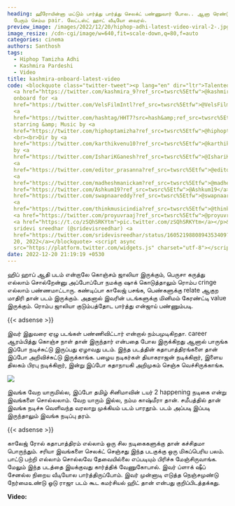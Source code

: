 ```yaml
---
heading: ஹீரோயின்னா மட்டும் பார்த்து பார்த்து செலக்ட் பண்ணுவார் போல.. ஆனா ரெண்டு
  பேரும் செம்ம pair. லேட்டஸ்ட் ஹாட் வீடியோ வைரல்.
preview_image: /images/2022/12/20/hiphop-adhi-latest-video-viral-2-.jpg
image_resize: /cdn-cgi/image/w=640,fit=scale-down,q=80,f=auto
categories: cinema
authors: Santhosh
tags:
  - Hiphop Tamizha Adhi
  - Kashmira Pardeshi
  - Video
title: kashmira-onboard-latest-video
code: <blockquote class="twitter-tweet"><p lang="en" dir="ltr">Talented actress
  <a href="https://twitter.com/kashmira_9?ref_src=twsrc%5Etfw">@kashmira_9</a>
  onboard for <a
  href="https://twitter.com/VelsFilmIntl?ref_src=twsrc%5Etfw">@VelsFilmIntl</a>&#39;s
  <a
  href="https://twitter.com/hashtag/HHT7?src=hash&amp;ref_src=twsrc%5Etfw">#HHT7</a>
  starring &amp; Music by <a
  href="https://twitter.com/hiphoptamizha?ref_src=twsrc%5Etfw">@hiphoptamizha</a>
  <br><br>Dir by <a
  href="https://twitter.com/karthikvenu10?ref_src=twsrc%5Etfw">@karthikvenu10</a><br>Prod
  by <a
  href="https://twitter.com/IshariKGanesh?ref_src=twsrc%5Etfw">@IshariKGanesh</a>
  <a
  href="https://twitter.com/editor_prasanna?ref_src=twsrc%5Etfw">@editor_prasanna</a>
  <a
  href="https://twitter.com/madheshmanickam?ref_src=twsrc%5Etfw">@madheshmanickam</a><a
  href="https://twitter.com/Ashkum19?ref_src=twsrc%5Etfw">@Ashkum19</a> <a
  href="https://twitter.com/swapnaareddy?ref_src=twsrc%5Etfw">@swapnaareddy</a>
  <a
  href="https://twitter.com/thinkmusicindia?ref_src=twsrc%5Etfw">@thinkmusicindia</a>
  <a href="https://twitter.com/proyuvraaj?ref_src=twsrc%5Etfw">@proyuvraaj</a>
  <a href="https://t.co/zSQhSRKYtm">pic.twitter.com/zSQhSRKYtm</a></p>&mdash;
  sridevi sreedhar (@sridevisreedhar) <a
  href="https://twitter.com/sridevisreedhar/status/1605219880894353409?ref_src=twsrc%5Etfw">December
  20, 2022</a></blockquote> <script async
  src="https://platform.twitter.com/widgets.js" charset="utf-8"></script>
date: 2022-12-20 21:19:19 +0530
---
```



ஹிப் ஹாப் ஆதி படம் என்றாலே கொஞ்சம் ஜாலியா இருக்கும், பெருசா கருத்து எல்லாம் சொல்றேன்னு அப்போப்போ நமக்கு ஷாக் கொடுத்தாலும் ரொம்ப cringe எல்லாம் பண்ணமாட்டாரு. கண்டிப்பா காலேஜ் பசங்க, பெண்களுக்கு relate ஆகுற மாதிரி தான் படம் இருக்கும். அதனால் இவரின் படங்களுக்கு மினிமம் கேரண்ட்டி value இருக்கும். ரொம்ப ஜாலியா குடும்பத்தோட பார்த்து என்ஜாய் பண்ணும்படி.

{{< adsense >}}

இவர் இதுவரை ஏழு படங்கள் பண்ணிவிட்டார் என்றால் நம்பமுடிகிறதா. career ஆரம்பித்து கொஞ்ச நாள் தான் இருந்தார் என்பதை போல இருக்கிறது ஆனால் பாருங்க இப்போ நடிச்சுட்டு இருப்பது ஏழாவது படம். இந்த படத்தின் கதாபாத்திரங்களை தான் இப்போ அறிவிச்சுட்டு இருக்காங்க. பழைய நடிகர்கள் தியாகராஜன் நடிக்கிறார், இளைய திலகம் பிரபு நடிக்கிறார், இன்று இப்போ கதாநாயகி அறிமுகம் செஞ்சு வெச்சிருக்காங்க.

![](/images/2022/12/20/hiphop-adhi-latest-video-viral-1-.jpg)



இவங்க வேற யாருமில்ல, இப்போ தமிழ் சினிமாவின் டயர் 2 happening நடிகை என்று இவங்களை சொல்லலாம். வேற யாரும் இல்ல, நம்ம காஷ்மீரா தான். சமீபத்தில் தான் இவங்க நடிச்சு வெளிவந்த வரலாறு முக்கியம் படம் பாரதூம். படம் அப்படி இப்படி இருந்தாலும் இவங்க நடிப்பு தரம்.

{{< adsense >}}

காலேஜ் ரோல் கதாபாத்திரம் எல்லாம் ஒரு சில நடிகைகளுக்கு தான் கச்சிதமா பொருந்தும். சரியா இவங்களை செலக்ட் செஞ்சது இந்த படகுக்கு ஒரு மிகப்பெரிய பலம். பாட்டு பற்றி எல்லாம் சொல்லவே தேவையில்லை எப்படியும் பிரிச்சு மேஞ்சிருவாங்க. மேலும் இந்த படத்தை இயக்குவது கார்த்திக் வேணுகோபால். இவர் ப்ளாக் ஷீப் சேனல்ல நிறைய வீடியோல பார்த்திருப்போம். இவர் முன்னாடி எடுத்த நெஞ்சமுண்டு நேர்மைஉண்டு ஓடு ராஜா படம் கூட கமர்சியல் ஹிட் தான் என்பது குறிப்பிடத்தக்கது.



**V﻿ideo:**